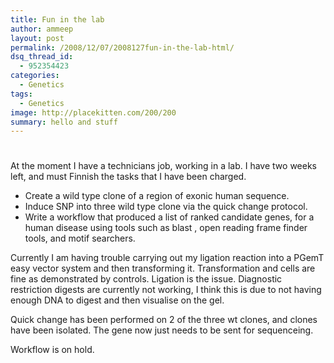 ```yaml
---
title: Fun in the lab
author: ammeep
layout: post
permalink: /2008/12/07/2008127fun-in-the-lab-html/
dsq_thread_id:
  - 952354423
categories:
  - Genetics
tags:
  - Genetics
image: http://placekitten.com/200/200
summary: hello and stuff
---
```

# 

At the moment I have a technicians job, working in a lab. I have two weeks left, and must Finnish the tasks that I have been charged. 

*   Create a wild type clone of a region of exonic human sequence.
*   Induce SNP into three wild type clone via the quick change protocol.
*   Write a workflow that produced a list of ranked candidate genes, for a human disease using tools such as blast , open reading frame finder tools, and motif searchers.

Currently I am having trouble carrying out my ligation reaction into a PGemT easy vector system and then transforming it. Transformation and cells are fine as demonstrated by controls. Ligation is the issue. Diagnostic restriction digests are currently not working, I think this is due to not having enough DNA to digest and then visualise on the gel. 

Quick change has been performed on 2 of the three wt clones, and clones have been isolated. The gene now just needs to be sent for sequenceing.

Workflow is on hold.
